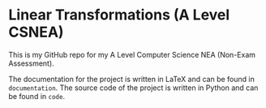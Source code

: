 # Linear Transformations (A Level CSNEA)

This is my GitHub repo for my A Level Computer Science NEA (Non-Exam Assessment).

The documentation for the project is written in LaTeX and can be found in `documentation`. The source code of the project is written in Python and can be found in `code`.
